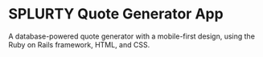 # SPLURTY Quote Generator App

A database-powered quote generator with a mobile-first design, using the Ruby on Rails framework, HTML, and CSS.
